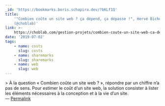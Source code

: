 ```yaml
---
_id: 'https://bookmarks.boris.schapira.dev/?bKLf1Q'
title:
    '"Combien coûte un site web ? ça dépend, ça dépasse !", Hervé Bichot
    (@choblab)'
link: >-
    https://choblab.com/gestion-projets/combien-coute-un-site-web-ca-depend-ca-depasse-13534.html
date: '2019-07-02'
tags:
    - name: costs
      slug: costs
    - name: sharemarks
      slug: sharemarks
    - name: web
      slug: web
---
```


&gt; À la question « Combien coûte un site web ? », répondre par un chiffre n’a
pas de sens. Pour estimer le coût d’un site web, la solution consister à lister
les éléments nécessaires à la conception et à la vie d’un site. <br>&#8212;
<a href="https://bookmarks.boris.schapira.dev/?bKLf1Q" title="Permalink">Permalink</a>
